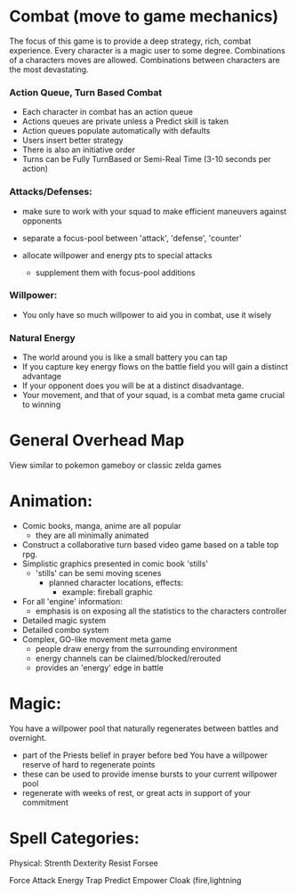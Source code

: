 
Combat (move to game mechanics)
======
The focus of this game is to provide a deep strategy, rich, combat experience.
Every character is a magic user to some degree.
Combinations of a characters moves are allowed.
Combinations between characters are the most devastating.

### Action Queue, Turn Based Combat
* Each character in combat has an action queue
* Actions queues are private unless a Predict skill is taken
* Action queues populate automatically with defaults
* Users insert better strategy
* There is also an initiative order
* Turns can be Fully TurnBased or Semi-Real Time (3-10 seconds per action)

### Attacks/Defenses:
* make sure to work with your squad to make efficient maneuvers against opponents
* separate a focus-pool between 'attack', 'defense', 'counter'

* allocate willpower and energy pts to special attacks
	* supplement them with focus-pool additions

### Willpower:
* You only have so much willpower to aid you in combat, use it wisely

### Natural Energy
* The world around you is like a small battery you can tap
* If you capture key energy flows on the battle field you will gain a distinct advantage
* If your opponent does you will be at a distinct disadvantage.
* Your movement, and that of your squad, is a combat meta game crucial to winning

General Overhead Map
====================
View similar to pokemon gameboy or classic zelda games


Animation:
==========
* Comic books, manga, anime are all popular
	* they are all minimally animated
* Construct a collaborative turn based video game based on a table top rpg.
* Simplistic graphics presented in comic book 'stills'
	* 'stills' can be semi moving scenes
		* planned character locations, effects:
			* example: fireball graphic
* For all 'engine' information:
	* emphasis is on exposing all the statistics to the characters controller
* Detailed magic system
* Detailed combo system
* Complex, GO-like movement meta game
	* people draw energy from the surrounding environment
	* energy channels can be claimed/blocked/rerouted
	* provides an 'energy' edge in battle

Magic:
======

You have a willpower pool that naturally regenerates between battles and overnight.
* part of the Priests belief in prayer before bed
You have a willpower reserve of hard to regenerate points
* these can be used to provide imense bursts to your current willpower pool
* regenerate with weeks of rest, or great acts in support of your commitment

Spell Categories:
=================
Physical:
	Strenth
	Dexterity
	Resist
  Forsee	

Force Attack
Energy Trap
Predict
Empower
Cloak (fire,lightning
